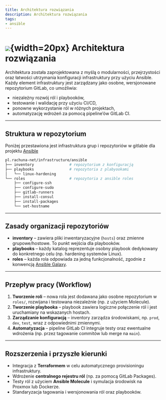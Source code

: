 ```yaml
---
title: Architektura rozwiązania
description: Architektura rozwiązania
tags:
- ansible
---
```

# ![](https://gitlab.com/pl.rachuna-net/infrastructure/terraform/modules/gitlab-project/-/raw/main/images/ansible.png){width=20px} Architektura rozwiązania

Architektura została zaprojektowana z myślą o modularności, przejrzystości oraz łatwości utrzymania konfiguracji infrastruktury przy użyciu Ansible. Każdy element infrastruktury jest zarządzany jako osobne, wersjonowane repozytorium GitLab, co umożliwia:

* niezależny rozwój ról i playbooków,
* testowanie i walidację przy użyciu CI/CD,
* ponowne wykorzystanie ról w różnych projektach,
* automatyzację wdrożeń za pomocą pipeline’ów GitLab CI.

---

## Struktura w repozytorium

Poniżej przestawiona jest infrastruktura grup i repozytoriów w gitlabie dla projektu [Ansible](https://gitlab.com/pl.rachuna-net/infrastructure/ansible)

```bash
pl.rachuna-net/infrastructure/ansible
├── inventory                # repozytorium z konfiguracją
├── playbooks                # repozytoria z plabyookami
│   └── linux-hardening
└── roles                    # repozytoria z ansible roles
    ├── configure-ssh
    ├── configure-sudo
    ├── gitlab-runners
    ├── install-consul
    ├── install-packages
    └── set-hostname
```

---

## Zasady organizacji repozytoriów

* **inventory** – zawiera pliki inwentaryzacyjne (`hosts`) oraz zmienne grupowe/hostowe. To punkt wejścia dla playbooków.
* **playbooks** – każdy katalog reprezentuje osobny playbook dedykowany do konkretnego celu (np. hardening systemów Linux).
* **roles** – każda rola odpowiada za jedną funkcjonalność, zgodnie z konwencją [Ansible Galaxy](https://docs.ansible.com/ansible/latest/dev_guide/collections_galaxy.html).

---

## Przepływ pracy (Workflow)

1. **Tworzenie roli** – nowa rola jest dodawana jako osobne repozytorium w `roles/`, rozwijana i testowana niezależnie (np. z użyciem Molecule).
2. **Tworzenie playbooka** – playbook zawiera logiczne połączenie ról i jest uruchamiany na wskazanych hostach.
3. **Zarządzanie konfiguracją** – inventory zarządza środowiskami, np. `prod`, `dev`, `test`, wraz z odpowiednimi zmiennymi.
4. **Automatyzacja** – pipeline GitLab CI integruje testy oraz ewentualne wdrożenia (np. przez tagowanie commitów lub merge na `main`).

---

## Rozszerzenia i przyszłe kierunki

* Integracja z **Terraformem** w celu automatycznego provisioningu infrastruktury.
* Wdrożenie **centralnego rejestru ról** (np. za pomocą GitLab Packages).
* Testy ról z użyciem **Ansible Molecule** i symulacja środowisk na Proxmox lub Dockerze.
* Standaryzacja tagowania i wersjonowania ról oraz playbooków.
